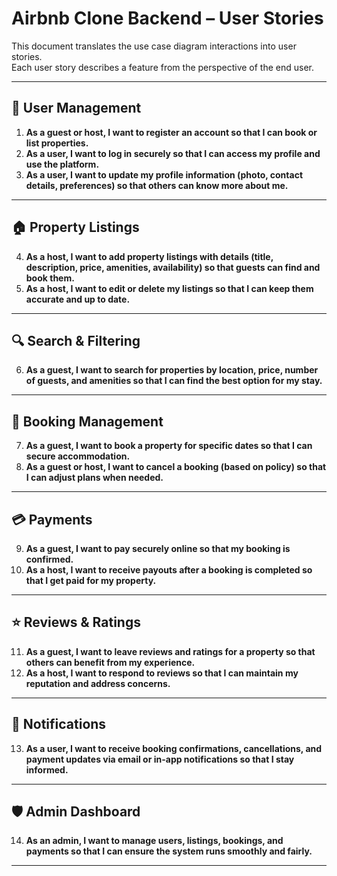 # Airbnb Clone Backend – User Stories

This document translates the use case diagram interactions into user stories.  
Each user story describes a feature from the perspective of the end user.

---

## 👤 User Management
1. **As a guest or host, I want to register an account so that I can book or list properties.**  
2. **As a user, I want to log in securely so that I can access my profile and use the platform.**  
3. **As a user, I want to update my profile information (photo, contact details, preferences) so that others can know more about me.**

---

## 🏠 Property Listings
4. **As a host, I want to add property listings with details (title, description, price, amenities, availability) so that guests can find and book them.**  
5. **As a host, I want to edit or delete my listings so that I can keep them accurate and up to date.**

---

## 🔍 Search & Filtering
6. **As a guest, I want to search for properties by location, price, number of guests, and amenities so that I can find the best option for my stay.**

---

## 📅 Booking Management
7. **As a guest, I want to book a property for specific dates so that I can secure accommodation.**  
8. **As a guest or host, I want to cancel a booking (based on policy) so that I can adjust plans when needed.**

---

## 💳 Payments
9. **As a guest, I want to pay securely online so that my booking is confirmed.**  
10. **As a host, I want to receive payouts after a booking is completed so that I get paid for my property.**

---

## ⭐ Reviews & Ratings
11. **As a guest, I want to leave reviews and ratings for a property so that others can benefit from my experience.**  
12. **As a host, I want to respond to reviews so that I can maintain my reputation and address concerns.**

---

## 🔔 Notifications
13. **As a user, I want to receive booking confirmations, cancellations, and payment updates via email or in-app notifications so that I stay informed.**

---

## 🛡️ Admin Dashboard
14. **As an admin, I want to manage users, listings, bookings, and payments so that I can ensure the system runs smoothly and fairly.**

---
